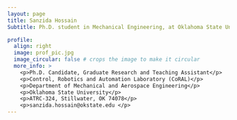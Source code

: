 ```yaml
---
layout: page
title: Sanzida Hossain
Subtitle: Ph.D. student in Mechanical Engineering, at Oklahoma State University

profile:
  align: right
  image: prof_pic.jpg
  image_circular: false # crops the image to make it circular
  more_info: >
    <p>Ph.D. Candidate, Graduate Research and Teaching Assistant</p>
    <p>Control, Robotics and Automation Laboratory (CoRAL)</p>
    <p>Department of Mechanical and Aerospace Engineering</p>
    <p>Oklahoma State University</p>
    <p>ATRC-324, Stillwater, OK 74078</p>
    <p>sanzida.hossain@okstate.edu </p>
---
```

